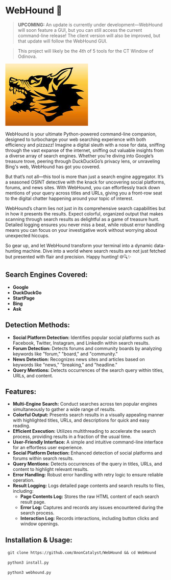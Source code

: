 # WebHound 🚀

> **UPCOMING:** An update is currently under development—WebHound will soon feature a GUI, but you can still access the current command-line release! The client version will also be improved, but that update will follow the WebHound GUI.

> This project will likely be the 4th of 5 tools for the CT Window of Odinova.

![WebHound Logo](img/webhound.jpeg)

WebHound is your ultimate Python-powered command-line companion, designed to turbocharge your web searching experience with both efficiency and pizzazz! Imagine a digital sleuth with a nose for data, sniffing through the vast expanse of the internet, sniffing out valuable insights from a diverse array of search engines. Whether you're diving into Google’s treasure trove, peering through DuckDuckGo’s privacy lens, or unraveling Bing's web, WebHound has got you covered.

But that’s not all—this tool is more than just a search engine aggregator. It’s a seasoned OSINT detective with the knack for uncovering social platforms, forums, and news sites. With WebHound, you can effortlessly track down mentions of your query across titles and URLs, giving you a front-row seat to the digital chatter happening around your topic of interest.

WebHound’s charm lies not just in its comprehensive search capabilities but in how it presents the results. Expect colorful, organized output that makes scanning through search results as delightful as a game of treasure hunt. Detailed logging ensures you never miss a beat, while robust error handling means you can focus on your investigative work without worrying about unexpected hiccups.

So gear up, and let WebHound transform your terminal into a dynamic data-hunting machine. Dive into a world where search results are not just fetched but presented with flair and precision. Happy hunting! 🌐🔍✨

## Search Engines Covered:

- **Google**
- **DuckDuckGo**
- **StartPage**
- **Bing**
- **Ask**

## Detection Methods:

- **Social Platform Detection:** Identifies popular social platforms such as Facebook, Twitter, Instagram, and LinkedIn within search results.
- **Forum Detection:** Detects forums and community boards by analyzing keywords like "forum," "board," and "community."
- **News Detection:** Recognizes news sites and articles based on keywords like "news," "breaking," and "headline."
- **Query Mentions:** Detects occurrences of the search query within titles, URLs, and content.

## Features:

- **Multi-Engine Search:** Conduct searches across ten popular engines simultaneously to gather a wide range of results.
- **Colorful Output:** Presents search results in a visually appealing manner with highlighted titles, URLs, and descriptions for quick and easy reading.
- **Efficient Execution:** Utilizes multithreading to accelerate the search process, providing results in a fraction of the usual time.
- **User-Friendly Interface:** A simple and intuitive command-line interface for an effortless user experience.
- **Social Platform Detection:** Enhanced detection of social platforms and forums within search results.
- **Query Mentions:** Detects occurrences of the query in titles, URLs, and content to highlight relevant results.
- **Error Handling:** Robust error handling with retry logic to ensure reliable operation.
- **Result Logging:** Logs detailed page contents and search results to files, including:
  - **Page Contents Log:** Stores the raw HTML content of each search result page.
  - **Error Log:** Captures and records any issues encountered during the search process.
  - **Interaction Log:** Records interactions, including button clicks and window openings.

 ## Installation & Usage:

``` git clone https://github.com/AnonCatalyst/WebHound && cd WebHound```

``` python3 install.py```

``` python3 webhound.py```
